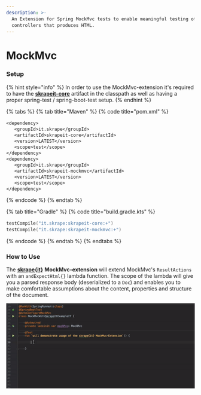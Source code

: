 ```yaml
---
description: >-
  An Extension for Spring MockMvc tests to enable meaningful testing of
  controllers that produces HTML.
---
```


# MockMvc

### Setup

{% hint style="info" %}
In order to use the MockMvc-extension it's required to have the [**skrapeit-core**](../../setup.md#getting-super-powers) artifact in the classpath as well as having a proper spring-test / spring-boot-test setup.
{% endhint %}

{% tabs %}
{% tab title="Maven" %}
{% code title="pom.xml" %}
```markup
<dependency>
   <groupId>it.skrape</groupId>
   <artifactId>skrapeit-core</artifactId>
   <version>LATEST</version>
   <scope>test</scope>
</dependency>
<dependency>
   <groupId>it.skrape</groupId>
   <artifactId>skrapeit-mockmvc</artifactId>
   <version>LATEST</version>
   <scope>test</scope>
</dependency>
```
{% endcode %}
{% endtab %}

{% tab title="Gradle" %}
{% code title="build.gradle.kts" %}
```kotlin
testCompile("it.skrape:skrapeit-core:+")
testCompile("it.skrape:skrapeit-mockmvc:+")
```
{% endcode %}
{% endtab %}
{% endtabs %}

### How to Use

The [**skrape{it}**](../../) **MockMvc-extension** will extend MockMvc's `ResultActions` with an `andExpectHtml{}` lambda function. The scope of the lambda will give you a parsed response body \(deserialized to a `Doc`\) and enables you to make comfortable assumptions about the content, properties and structure of the document. 

![Documentation by example](../../.gitbook/assets/example-usage.gif)

